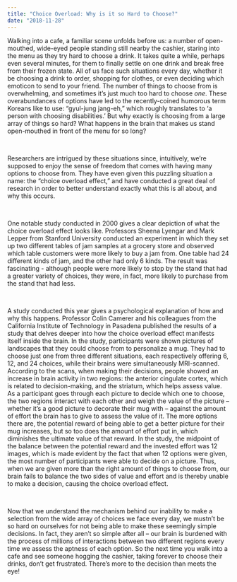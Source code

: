 ```yaml
---
title: "Choice Overload: Why is it so Hard to Choose?"
date: "2018-11-28"
---
```


Walking into a cafe, a familiar scene unfolds before us: a number of open-mouthed, wide-eyed people standing still nearby the cashier, staring into the menu as they try hard to choose a drink. It takes quite a while, perhaps even several minutes, for them to finally settle on one drink and break free from their frozen state. All of us face such situations every day, whether it be choosing a drink to order, shopping for clothes, or even deciding which emoticon to send to your friend. The number of things to choose from is overwhelming, and sometimes it’s just much too hard to choose _one_. These overabundances of options have led to the recently-coined humorous term Koreans like to use: “gyul-jung jang-eh,” which roughly translates to ‘a person with choosing disabilities.’ But why exactly is choosing from a large array of things so hard? What happens in the brain that makes us stand open-mouthed in front of the menu for so long?

 

Researchers are intrigued by these situations since, intuitively, we’re supposed to enjoy the sense of freedom that comes with having many options to choose from. They have even given this puzzling situation a name: the “choice overload effect,” and have conducted a great deal of research in order to better understand exactly what this is all about, and why this occurs.

 

One notable study conducted in 2000 gives a clear depiction of what the choice overload effect looks like. Professors Sheena Lyengar and Mark Lepper from Stanford University conducted an experiment in which they set up two different tables of jam samples at a grocery store and observed which table customers were more likely to buy a jam from. One table had 24 different kinds of jam, and the other had only 6 kinds. The result was fascinating - although people were more likely to stop by the stand that had a greater variety of choices, they were, in fact, more likely to purchase from the stand that had less.

 

A study conducted this year gives a psychological explanation of how and why this happens. Professor Colin Camerer and his colleagues from the California Institute of Technology in Pasadena published the results of a study that delves deeper into how the choice overload effect manifests itself inside the brain. In the study, participants were shown pictures of landscapes that they could choose from to personalize a mug. They had to choose just one from three different situations, each respectively offering 6, 12, and 24 choices, while their brains were simultaneously MRI-scanned. According to the scans, when making their decisions, people showed an increase in brain activity in two regions: the anterior cingulate cortex, which is related to decision-making, and the striatum, which helps assess value. As a participant goes through each picture to decide which one to choose, the two regions interact with each other and weigh the value of the picture – whether it’s a good picture to decorate their mug with – against the amount of effort the brain has to give to assess the value of it. The more options there are, the potential reward of being able to get a better picture for their mug increases, but so too does the amount of effort put in, which diminishes the ultimate value of that reward. In the study, the midpoint of the balance between the potential reward and the invested effort was 12 images, which is made evident by the fact that when 12 options were given, the most number of participants were able to decide on a picture. Thus, when we are given more than the right amount of things to choose from, our brain fails to balance the two sides of value and effort and is thereby unable to make a decision, causing the choice overload effect.

 

Now that we understand the mechanism behind our inability to make a selection from the wide array of choices we face every day, we mustn’t be so hard on ourselves for not being able to make these seemingly simple decisions. In fact, they aren’t so simple after all – our brain is burdened with the process of millions of interactions between two different regions every time we assess the aptness of each option. So the next time you walk into a cafe and see someone hogging the cashier, taking forever to choose their drinks, don’t get frustrated. There’s more to the decision than meets the eye!
